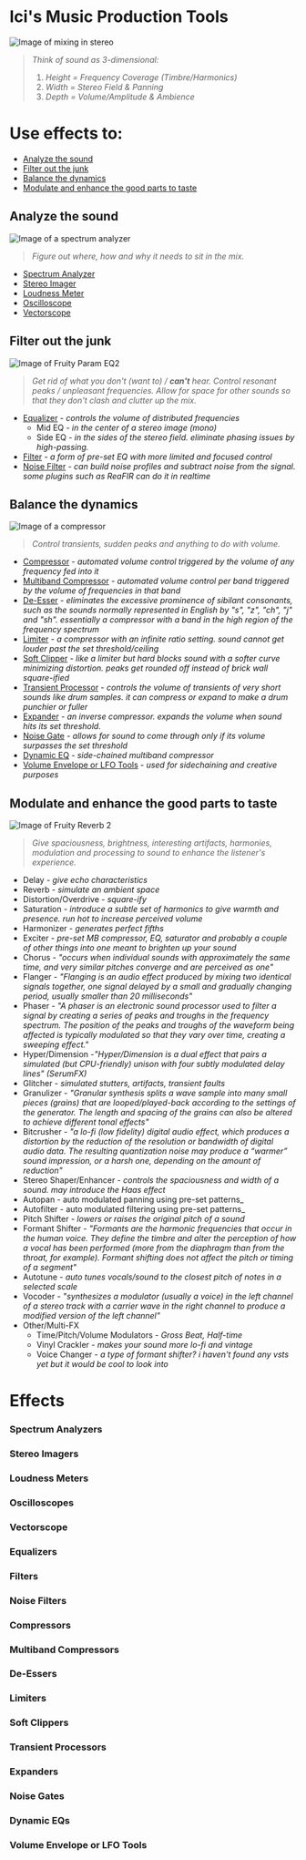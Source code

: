 # Ici's Music Production Tools
![Image of mixing in stereo](https://hostr.co/file/KibZkoHqIUkJ/blog_studio_basics_mixing_stereo_hero.jpg)

>_Think of sound as 3-dimensional:_
>1. _Height = Frequency Coverage (Timbre/Harmonics)_
>2. _Width = Stereo Field & Panning_
>3. _Depth = Volume/Amplitude & Ambience_

# Use effects to:
* [Analyze the sound](#analyze-the-sound)
* [Filter out the junk](#filter-out-the-junk)
* [Balance the dynamics](#balance-the-dynamics)
* [Modulate and enhance the good parts to taste](#modulate-and-enhance-the-good-parts-to-taste)

## Analyze the sound
![Image of a spectrum analyzer](https://hostr.co/file/wWhFRPIYfNWi/spectrum-analyzers-display.jpg)
>_Figure out where, how and why it needs to sit in the mix._
* [Spectrum Analyzer](#spectrum-analyzers)
* [Stereo Imager](#stereo-imagers)
* [Loudness Meter](#loudness-meters)
* [Oscilloscope](#oscilloscopes)
* [Vectorscope](#vectorscopes)

## Filter out the junk
![Image of Fruity Param EQ2](https://hostr.co/file/a7BSCMEHMAIR/parameq2.png)
>_Get rid of what you don't (want to) / **can't** hear. Control resonant peaks / unpleasant frequencies. Allow for space for other sounds so that they don't clash and clutter up the mix._
* [Equalizer](#equalizers) - _controls the volume of distributed frequencies_
  * Mid EQ - _in the center of a stereo image (mono)_
  * Side EQ - _in the sides of the stereo field. eliminate phasing issues by high-passing._
* [Filter](#filters) - _a form of pre-set EQ with more limited and focused control_
* [Noise Filter](#noise-filters) - _can build noise profiles and subtract noise from the signal. some plugins such as ReaFIR can do it in realtime_

## Balance the dynamics
![Image of a compressor](https://hostr.co/file/1hDVQgRTfTNN/comp.png)
>_Control transients, sudden peaks and anything to do with volume._
* [Compressor](#compressors) - _automated volume control triggered by the volume of any frequency fed into it_
* [Multiband Compressor](#multiband-compressors) - _automated volume control per band triggered by the volume of frequencies in that band_
* [De-Esser](#de-essers) - _eliminates the excessive prominence of sibilant consonants, such as the sounds normally represented in English by "s", "z", "ch", "j" and "sh". essentially a compressor with a band in the high region of the frequency spectrum_
* [Limiter](#limiters) - _a compressor with an infinite ratio setting. sound cannot get louder past the set threshold/ceiling_
* [Soft Clipper](#soft-clippers) - _like a limiter but hard blocks sound with a softer curve minimizing distortion. peaks get rounded off instead of brick wall square-ified_
* [Transient Processor](#transient-processors) - _controls the volume of transients of very short sounds like drum samples. it can compress or expand to make a drum punchier or fuller_
* [Expander](#expanders) - _an inverse compressor. expands the volume when sound hits its set threshold._
* [Noise Gate](#noise-gates) - _allows for sound to come through only if its volume surpasses the set threshold_
* [Dynamic EQ](#dynamic-eqs) - _side-chained multiband compressor_
* [Volume Envelope or LFO Tools](#volume-envelope-or-lfo-tools) - _used for sidechaining and creative purposes_

## Modulate and enhance the good parts to taste
![Image of Fruity Reverb 2](https://hostr.co/file/RqAXi93j2QEj/reverb2.png)
>_Give spaciousness, brightness, interesting artifacts, harmonies, modulation and processing to sound to enhance the listener's experience._
* Delay - _give echo characteristics_
* Reverb - _simulate an ambient space_
* Distortion/Overdrive - _square-ify_
* Saturation - _introduce a subtle set of harmonics to give warmth and presence. run hot to increase perceived volume_
* Harmonizer - _generates perfect fifths_
* Exciter - _pre-set MB compressor, EQ, saturator and probably a couple of other things into one meant to brighten up your sound_
* Chorus - _"occurs when individual sounds with approximately the same time, and very similar pitches converge and are perceived as one"_
* Flanger - _"Flanging is an audio effect produced by mixing two identical signals together, one signal delayed by a small and gradually changing period, usually smaller than 20 milliseconds"_
* Phaser - _"A phaser is an electronic sound processor used to filter a signal by creating a series of peaks and troughs in the frequency spectrum. The position of the peaks and troughs of the waveform being affected is typically modulated so that they vary over time, creating a sweeping effect."_
* Hyper/Dimension -_"Hyper/Dimension is a dual effect that pairs a simulated (but CPU-friendly) unison with four subtly modulated delay lines" (SerumFX)_ 
* Glitcher - _simulated stutters, artifacts, transient faults_
* Granulizer - _"Granular synthesis splits a wave sample into many small pieces (grains) that are looped/played-back according to the settings of the generator. The length and spacing of the grains can also be altered to achieve different tonal effects"_
* Bitcrusher - _"a lo-fi (low fidelity) digital audio effect, which produces a distortion by the reduction of the resolution or bandwidth of digital audio data. The resulting quantization noise may produce a “warmer” sound impression, or a harsh one, depending on the amount of reduction"_
* Stereo Shaper/Enhancer - _controls the spaciousness and width of a sound. may introduce the Haas effect_
* Autopan - auto modulated panning using pre-set patterns_
* Autofilter - auto modulated filtering using pre-set patterns_
* Pitch Shifter - _lowers or raises the original pitch of a sound_
* Formant Shifter - _"Formants are the harmonic frequencies that occur in the human voice. They define the timbre and alter the perception of how a vocal has been performed (more from the diaphragm than from the throat, for example). Formant shifting does not affect the pitch or timing of a segment"_
* Autotune - _auto tunes vocals/sound to the closest pitch of notes in a selected scale_
* Vocoder - _"synthesizes a modulator (usually a voice) in the left channel of a stereo track with a carrier wave in the right channel to produce a modified version of the left channel"_
* Other/Multi-FX
  * Time/Pitch/Volume Modulators - _Gross Beat, Half-time_
  * Vinyl Crackler - _makes your sound more lo-fi and vintage_
  * Voice Changer - _a type of formant shifter? i haven't found any vsts yet but it would be cool to look into_
  
# Effects
### Spectrum Analyzers
### Stereo Imagers
### Loudness Meters
### Oscilloscopes
### Vectorscope

### Equalizers
### Filters
### Noise Filters

### Compressors
### Multiband Compressors
### De-Essers
### Limiters
### Soft Clippers
### Transient Processors
### Expanders
### Noise Gates
### Dynamic EQs
### Volume Envelope or LFO Tools
